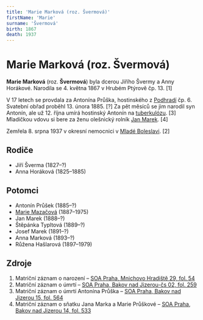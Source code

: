 ```yaml
---
title: 'Marie Marková (roz. Švermová)'
firstName: 'Marie'
surname: 'Švermová'
birth: 1867
death: 1937
---
```


# Marie Marková (roz. Švermová)

**Marie Marková** (roz. **Švermová**) byla dcerou Jiřího Švermy a Anny Horákové. Narodila se 4. května 1867 v Hrubém Ptýrově čp. 13. \[1\]

V 17 letech se provdala za Antonína Průška, hostinského z [Podhradí](https://cs.wikipedia.org/wiki/Podhrad%C3%AD_(Bakov_nad_Jizerou)) čp. 6. Svatební obřad proběhl 13. února 1885. \[?\] Za pět měsíců se jim narodil syn Antonín, ale už 12. října umírá hostinský Antonín na [tuberkulózu](https://cs.wikipedia.org/wiki/Tuberkul%C3%B3za). \[3\] Mladičkou vdovu si bere za ženu olešnický rolník [Jan Marek](marek-jan-1860.md). \[4\]

Zemřela 8. srpna 1937 v okresní nemocnici v [Mladé Boleslavi](https://cs.wikipedia.org/wiki/Mlad%C3%A1_Boleslav). \[2\]


## Rodiče

- Jiří Šverma (1827–?)
- Anna Horáková (1825–1885)


## Potomci

- Antonín Průšek (1885–?)
- [Marie Mazačová](markova-marie-1887.md) (1887–1975)
- Jan Marek (1888–?)
- Štěpánka Typltová (1889–?)
- Josef Marek (1891–?)
- Anna Marková (1893–?)
- Růžena Hašlarová (1897–1979)


## Zdroje

1. Matriční záznam o narození – [SOA Praha, Mnichovo Hradiště 29, fol. 54](http://ebadatelna.soapraha.cz/d/8840/30)
2. Matriční záznam o úmrtí – [SOA Praha, Bakov nad Jizerou-čs 02, fol. 259](http://ebadatelna.soapraha.cz/d/14077/183)
3. Matriční záznam o úmrtí Antonína Průška – [SOA Praha, Bakov nad Jizerou 15, fol. 564](http://ebadatelna.soapraha.cz/d/3759/277)
4. Matriční záznam o sňatku Jana Marka a Marie Průškové – [SOA Praha, Bakov nad Jizerou 14, fol. 533](http://ebadatelna.soapraha.cz/d/3758/251)
